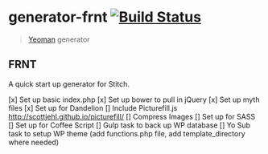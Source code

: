 # generator-frnt [![Build Status](https://secure.travis-ci.org/nathanaelphilip/generator-frnt.png?branch=master)](https://travis-ci.org/nathanaelphilip/generator-frnt)

> [Yeoman](http://yeoman.io) generator


## FRNT

A quick start up generator for Stitch.

[x] Set up basic index.php
[x] Set up bower to pull in jQuery
[x] Set up myth files
[x] Set up for Dandelion
[] Include Picturefill.js http://scottjehl.github.io/picturefill/
[] Compress Images
[] Set up for SASS
[] Set up for Coffee Script
[] Gulp task to back up WP database
[] Yo Sub task to setup WP theme (add functions.php file, add template_directory where needed)

